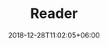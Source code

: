 ---
title: "Reader"
date: 2018-12-28T11:02:05+06:00 
# type don't remove or customize
type : "docs"
---